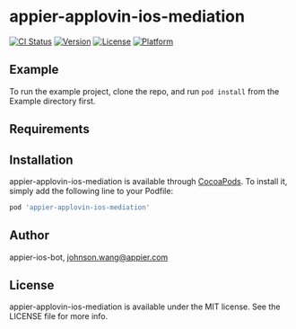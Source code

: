 # appier-applovin-ios-mediation

[![CI Status](https://img.shields.io/travis/appier-ios-bot/appier-applovin-ios-mediation.svg?style=flat)](https://travis-ci.org/appier-ios-bot/appier-applovin-ios-mediation)
[![Version](https://img.shields.io/cocoapods/v/appier-applovin-ios-mediation.svg?style=flat)](https://cocoapods.org/pods/appier-applovin-ios-mediation)
[![License](https://img.shields.io/cocoapods/l/appier-applovin-ios-mediation.svg?style=flat)](https://cocoapods.org/pods/appier-applovin-ios-mediation)
[![Platform](https://img.shields.io/cocoapods/p/appier-applovin-ios-mediation.svg?style=flat)](https://cocoapods.org/pods/appier-applovin-ios-mediation)

## Example

To run the example project, clone the repo, and run `pod install` from the Example directory first.

## Requirements

## Installation

appier-applovin-ios-mediation is available through [CocoaPods](https://cocoapods.org). To install
it, simply add the following line to your Podfile:

```ruby
pod 'appier-applovin-ios-mediation'
```

## Author

appier-ios-bot, johnson.wang@appier.com

## License

appier-applovin-ios-mediation is available under the MIT license. See the LICENSE file for more info.
